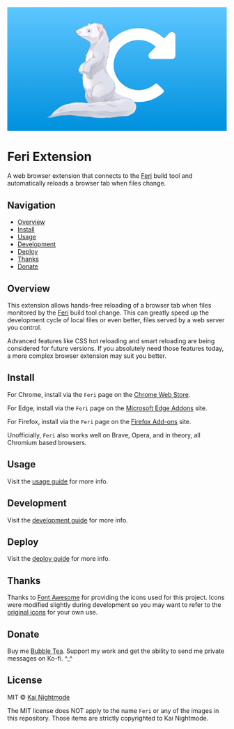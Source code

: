 <img src="https://raw.githubusercontent.com/nightmode/feri-extension/main/images/feri-extension.jpg" width="830" alt="">

# Feri Extension

A web browser extension that connects to the [Feri](https://github.com/nightmode/feri) build tool and automatically reloads a browser tab when files change.

## Navigation

* [Overview](#overview)
* [Install](#install)
* [Usage](docs/usage.md#usage)
* [Development](docs/development.md#development)
* [Deploy](docs/deploy.md#deploy)
* [Thanks](#thanks)
* [Donate](#donate)

## Overview

This extension allows hands-free reloading of a browser tab when files monitored by the [Feri](https://github.com/nightmode/feri) build tool change. This can greatly speed up the development cycle of local files or even better, files served by a web server you control.

Advanced features like CSS hot reloading and smart reloading are being considered for future versions. If you absolutely need those features today, a more complex browser extension may suit you better.

## Install

For Chrome, install via the `Feri` page on the [Chrome Web Store](https://chrome.google.com/webstore/detail/feri/ffigcfdeggacicelkoebefekgadgcibn).

For Edge, install via the `Feri` page on the [Microsoft Edge Addons](https://microsoftedge.microsoft.com/addons/detail/lgdloegaakbakeocglfceihniklfnmfj) site.

For Firefox, install via the `Feri` page on the [Firefox Add-ons](https://addons.mozilla.org/en-US/firefox/addon/feri/) site.

Unofficially, `Feri` also works well on Brave, Opera, and in theory, all Chromium based browsers.

## Usage

Visit the [usage guide](docs/usage.md#usage) for more info.

## Development

Visit the [development guide](docs/development.md#development) for more info.

## Deploy

Visit the [deploy guide](docs/deploy.md#deploy) for more info.

## Thanks

Thanks to [Font Awesome](https://fontawesome.com/license) for providing the icons used for this project. Icons were modified slightly during development so you may want to refer to the [original icons](https://fontawesome.com/icons?d=gallery) for your own use.

## Donate

Buy me [Bubble Tea](https://ko-fi.com/kai_nightmode). Support my work and get the ability to send me private messages on Ko-fi. ^_^

## License

MIT © [Kai Nightmode](https://twitter.com/kai_nightmode)

The MIT license does NOT apply to the name `Feri` or any of the images in this repository. Those items are strictly copyrighted to Kai Nightmode.